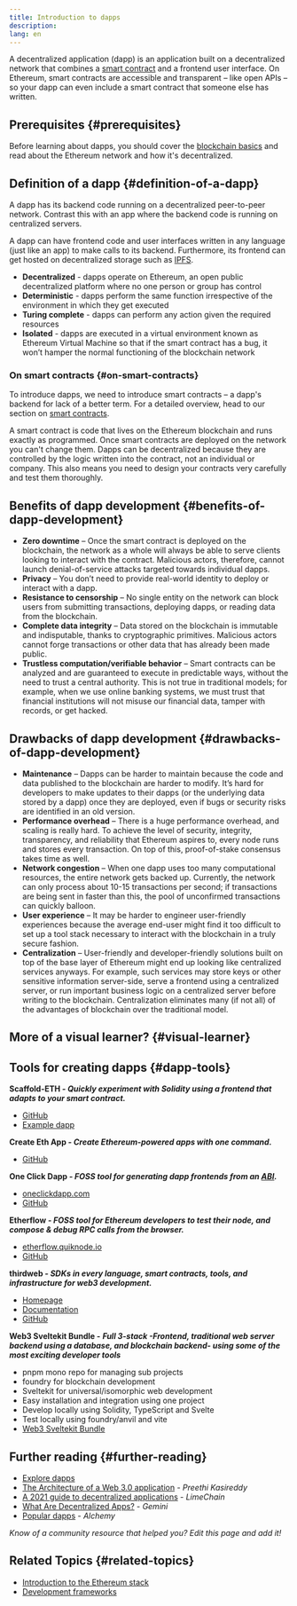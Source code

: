 ```yaml
---
title: Introduction to dapps
description:
lang: en
---
```


A decentralized application (dapp) is an application built on a decentralized network that combines a [smart contract](/developers/docs/smart-contracts/) and a frontend user interface. On Ethereum, smart contracts are accessible and transparent – like open APIs – so your dapp can even include a smart contract that someone else has written.

## Prerequisites {#prerequisites}

Before learning about dapps, you should cover the [blockchain basics](/developers/docs/intro-to-ethereum/) and read about the Ethereum network and how it's decentralized.

## Definition of a dapp {#definition-of-a-dapp}

A dapp has its backend code running on a decentralized peer-to-peer network. Contrast this with an app where the backend code is running on centralized servers.

A dapp can have frontend code and user interfaces written in any language (just like an app) to make calls to its backend. Furthermore, its frontend can get hosted on decentralized storage such as [IPFS](https://ipfs.io/).

- **Decentralized** - dapps operate on Ethereum, an open public decentralized platform where no one person or group has control
- **Deterministic** - dapps perform the same function irrespective of the environment in which they get executed
- **Turing complete** - dapps can perform any action given the required resources
- **Isolated** - dapps are executed in a virtual environment known as Ethereum Virtual Machine so that if the smart contract has a bug, it won’t hamper the normal functioning of the blockchain network

### On smart contracts {#on-smart-contracts}

To introduce dapps, we need to introduce smart contracts – a dapp's backend for lack of a better term. For a detailed overview, head to our section on [smart contracts](/developers/docs/smart-contracts/).

A smart contract is code that lives on the Ethereum blockchain and runs exactly as programmed. Once smart contracts are deployed on the network you can't change them. Dapps can be decentralized because they are controlled by the logic written into the contract, not an individual or company. This also means you need to design your contracts very carefully and test them thoroughly.

## Benefits of dapp development {#benefits-of-dapp-development}

- **Zero downtime** – Once the smart contract is deployed on the blockchain, the network as a whole will always be able to serve clients looking to interact with the contract. Malicious actors, therefore, cannot launch denial-of-service attacks targeted towards individual dapps.
- **Privacy** – You don’t need to provide real-world identity to deploy or interact with a dapp.
- **Resistance to censorship** – No single entity on the network can block users from submitting transactions, deploying dapps, or reading data from the blockchain.
- **Complete data integrity** – Data stored on the blockchain is immutable and indisputable, thanks to cryptographic primitives. Malicious actors cannot forge transactions or other data that has already been made public.
- **Trustless computation/verifiable behavior** – Smart contracts can be analyzed and are guaranteed to execute in predictable ways, without the need to trust a central authority. This is not true in traditional models; for example, when we use online banking systems, we must trust that financial institutions will not misuse our financial data, tamper with records, or get hacked.

## Drawbacks of dapp development {#drawbacks-of-dapp-development}

- **Maintenance** – Dapps can be harder to maintain because the code and data published to the blockchain are harder to modify. It’s hard for developers to make updates to their dapps (or the underlying data stored by a dapp) once they are deployed, even if bugs or security risks are identified in an old version.
- **Performance overhead** – There is a huge performance overhead, and scaling is really hard. To achieve the level of security, integrity, transparency, and reliability that Ethereum aspires to, every node runs and stores every transaction. On top of this, proof-of-stake consensus takes time as well.
- **Network congestion** – When one dapp uses too many computational resources, the entire network gets backed up. Currently, the network can only process about 10-15 transactions per second; if transactions are being sent in faster than this, the pool of unconfirmed transactions can quickly balloon.
- **User experience** – It may be harder to engineer user-friendly experiences because the average end-user might find it too difficult to set up a tool stack necessary to interact with the blockchain in a truly secure fashion.
- **Centralization** – User-friendly and developer-friendly solutions built on top of the base layer of Ethereum might end up looking like centralized services anyways. For example, such services may store keys or other sensitive information server-side, serve a frontend using a centralized server, or run important business logic on a centralized server before writing to the blockchain. Centralization eliminates many (if not all) of the advantages of blockchain over the traditional model.

## More of a visual learner? {#visual-learner}

<YouTube id="F50OrwV6Uk8" />

## Tools for creating dapps {#dapp-tools}

**Scaffold-ETH _- Quickly experiment with Solidity using a frontend that adapts to your smart contract._**

- [GitHub](https://github.com/austintgriffith/scaffold-eth)
- [Example dapp](https://punkwallet.io/)

**Create Eth App _- Create Ethereum-powered apps with one command._**

- [GitHub](https://github.com/paulrberg/create-eth-app)

**One Click Dapp _- FOSS tool for generating dapp frontends from an [ABI](/glossary/#abi)._**

- [oneclickdapp.com](https://oneclickdapp.com)
- [GitHub](https://github.com/oneclickdapp/oneclickdapp-v1)

**Etherflow _- FOSS tool for Ethereum developers to test their node, and compose & debug RPC calls from the browser._**

- [etherflow.quiknode.io](https://etherflow.quiknode.io/)
- [GitHub](https://github.com/abunsen/etherflow)

**thirdweb _- SDKs in every language, smart contracts, tools, and infrastructure for web3 development._**

- [Homepage](https://thirdweb.com/)
- [Documentation](https://portal.thirdweb.com/)
- [GitHub](https://github.com/thirdweb-dev/)


**Web3 Sveltekit Bundle -** **_Full 3-stack -Frontend, traditional web server backend using a database, and blockchain backend- using some of the most exciting developer tools_**
- pnpm mono repo for managing sub projects
- foundry for blockchain development
- Sveltekit for universal/isomorphic web development
- Easy installation and integration using one project
- Develop locally using Solidity, TypeScript and Svelte
- Test locally using foundry/anvil and vite
- [Web3 Sveltekit Bundle](https://github.com/bumi001/web3-sveltekit-bundle)

## Further reading {#further-reading}

- [Explore dapps](/dapps)
- [The Architecture of a Web 3.0 application](https://www.preethikasireddy.com/post/the-architecture-of-a-web-3-0-application) - _Preethi Kasireddy_
- [A 2021 guide to decentralized applications](https://limechain.tech/blog/what-are-dapps-the-2021-guide/) - _LimeChain_
- [What Are Decentralized Apps?](https://www.gemini.com/cryptopedia/decentralized-applications-defi-dapps) - _Gemini_
- [Popular dapps](https://www.alchemy.com/dapps) - _Alchemy_

_Know of a community resource that helped you? Edit this page and add it!_

## Related Topics {#related-topics}

- [Introduction to the Ethereum stack](/developers/docs/ethereum-stack/)
- [Development frameworks](/developers/docs/frameworks/)
